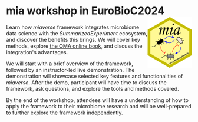 # mia workshop in EuroBioC2024 <img src="vignettes/figures/mia_logo.png" align="right" width="120" />

Learn how _miaverse_ framework
integrates microbiome data science with the _SummarizedExperiment_ ecosystem,
and discover the benefits this brings. We will cover key methods, explore
[the OMA online book](https://microbiome.github.io/OMA/docs/devel), and discuss
the integration's advantages.

We will start with a brief overview of the framework, followed by an
instructor-led live demonstration. The demonstration will showcase selected
key features and functionalities of _miaverse_. After the demo, participant
will have time to discuss the framework, ask questions, and explore the tools
and methods covered.

By the end of the workshop, attendees will have a understanding of how to
apply the framework to their microbiome research and will be
well-prepared to further explore the framework independently.
